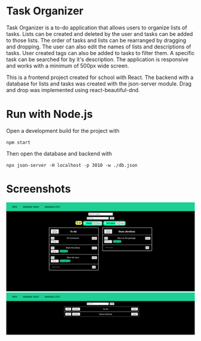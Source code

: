 # Task Organizer
Task Organizer is a to-do application that allows users to organize lists of tasks. Lists can be created and deleted by the user and tasks can be added to those lists. The order of tasks and lists can be rearranged by dragging and dropping. The user can also edit the names of lists and descriptions of tasks. User created tags can also be added to tasks to filter them. A specific task can be searched for by it's description. The application is responsive and works with a minimum of 500px wide screen.

This is a frontend project created for school with React. The backend with a database for lists and tasks was created with the json-server module. Drag and drop was implemented using react-beautiful-dnd.

# Run with Node.js
Open a development build for the project with
```
npm start
```
Then open the database and backend with
```
npx json-server -H localhost -p 3010 -w ./db.json
```
# Screenshots
![Task management page](screenshots/screenshot_tasks.png)
![List management page](screenshots/screenshot_lists.png)
